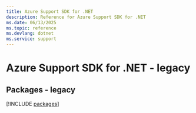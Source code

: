 ```yaml
---
title: Azure Support SDK for .NET
description: Reference for Azure Support SDK for .NET
ms.date: 06/13/2025
ms.topic: reference
ms.devlang: dotnet
ms.service: support
---
```

# Azure Support SDK for .NET - legacy
## Packages - legacy
[!INCLUDE [packages](support-index.md)]